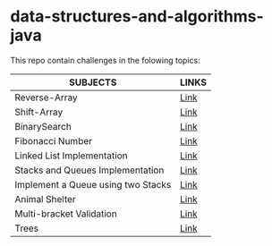 # data-structures-and-algorithms-java


This repo contain challenges in the folowing topics:

SUBJECTS | LINKS             
--------|------------
Reverse-Array|[Link](/challenges/ArrayReverse)
Shift-Array|[Link](/challenges/ArrayShift)
BinarySearch|[Link](/challenges/BinarySearch)
Fibonacci Number|[Link](/challenges/FibonacciNumber)
Linked List Implementation| [Link](/Data-Structures2/app/src/main/java/Data/Structures2)
Stacks and Queues Implementation| [Link](/Data-Structures2/app/src/main/java/stacksandqueues)
Implement a Queue using two Stacks| [Link](/Data-Structures2/app/src/main/java/stacksandqueues)
Animal Shelter| [Link](/Data-Structures2/app/src/main/java/utilities)
Multi-bracket Validation| [Link](/Data-Structures2/app/src/main/java/utilities)
Trees| [Link](/Data-Structures2/app/src/main/java/tree)
